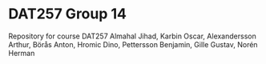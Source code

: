 # DAT257 Group 14
Repository for course DAT257
Almahal Jihad, Karbin Oscar, Alexandersson Arthur, Börås Anton, Hromic Dino,
Pettersson Benjamin, Gille Gustav, Norén Herman

